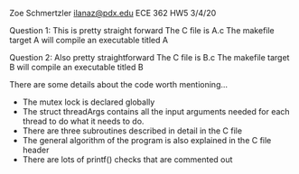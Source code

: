 Zoe Schmertzler
ilanaz@pdx.edu
ECE 362 HW5
3/4/20

Question 1:
This is pretty straight forward
The C file is A.c
The makefile target A will compile an executable titled A


Question 2:
Also pretty straightforward
The C file is B.c
The makefile target B will compile an executable titled B

There are some details about the code worth mentioning...
- The mutex lock is declared globally
- The struct threadArgs contains all the input arguments needed for 
   each thread to do what it needs to do.
- There are three subroutines described in detail in the C file
- The general algorithm of the program is also explained in the C file header
- There are lots of printf() checks that are commented out
